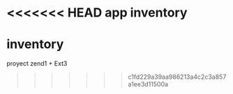 <<<<<<< HEAD
app inventory
=======
inventory
=========

proyect zend1 + Ext3
>>>>>>> c1fd229a39aa986213a4c2c3a857a1ee3d11500a
